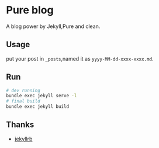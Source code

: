 # Pure blog

A blog power by Jekyll,Pure and clean.

## Usage

put your post in `_posts`,named it as `yyyy-MM-dd-xxxx-xxxx.md`.

## Run

```bash
# dev running
bundle exec jekyll serve -l
# final build
bundle exec jekyll build
```

## Thanks

* [jekyllrb](https://jekyllrb.com/)
